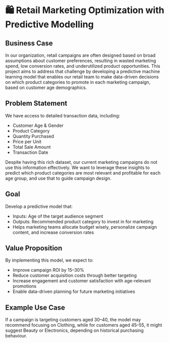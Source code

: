# 🛍️ Retail Marketing Optimization with Predictive Modelling

## Business Case

In our organization, retail campaigns are often designed based on broad assumptions about customer preferences, resulting in wasted marketing spend, low conversion rates, and underutilized product opportunities.
This project aims to address that challenge by developing a predictive machine learning model that enables our retail team to make data-driven decisions on which product categories to promote in each marketing campaign, based on customer age demographics.

## Problem Statement

We have access to detailed transaction data, including:
- Customer Age & Gender
- Product Category
- Quantity Purchased
- Price per Unit
- Total Sale Amount
- Transaction Date

Despite having this rich dataset, our current marketing campaigns do not use this information effectively. We want to leverage these insights to predict which product categories are most relevant and profitable for each age group, and use that to guide campaign design.

## Goal

Develop a predictive model that:
- Inputs: Age of the target audience segment
- Outputs: Recommended product category to invest in for marketing
- Helps marketing teams allocate budget wisely, personalize campaign content, and increase conversion rates

## Value Proposition

By implementing this model, we expect to:
- Improve campaign ROI by 15–30%
- Reduce customer acquisition costs through better targeting
- Increase engagement and customer satisfaction with age-relevant promotions
- Enable data-driven planning for future marketing initiatives
 
## Example Use Case

If a campaign is targeting customers aged 30–40, the model may recommend focusing on Clothing, while for customers aged 45–55, it might suggest Beauty or Electronics, depending on historical purchasing behaviour.

